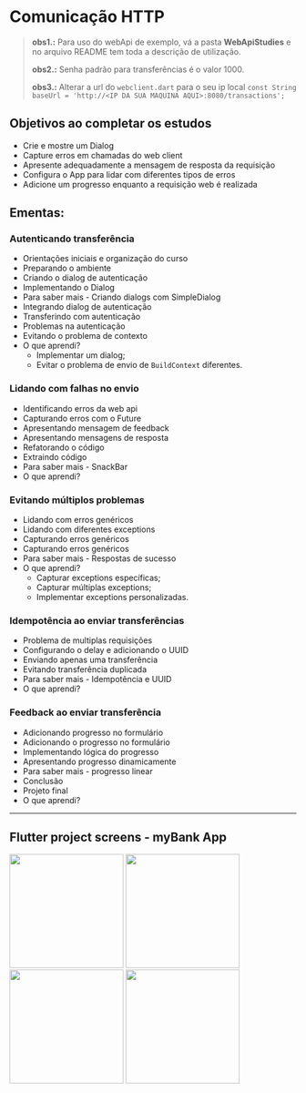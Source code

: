 # Comunicação HTTP

> **obs1.:** Para uso do webApi de exemplo, vá a pasta **WebApiStudies** e no arquivo README tem toda a descrição de utilização.
> 
> **obs2.:** Senha padrão para transferências é o valor 1000. 
> 
> **obs3.:** Alterar a url do `webclient.dart` para o seu ip local `const String baseUrl = 'http://<IP DA SUA MAQUINA AQUI>:8080/transactions';`

## Objetivos ao completar os estudos
- Crie e mostre um Dialog
- Capture erros em chamadas do web client
- Apresente adequadamente a mensagem de resposta da requisição
- Configura o App para lidar com diferentes tipos de erros
- Adicione um progresso enquanto a requisição web é realizada

## Ementas:

### Autenticando transferência
- Orientações iniciais e organização do curso
- Preparando o ambiente
- Criando o dialog de autenticação
- Implementando o Dialog
- Para saber mais - Criando dialogs com SimpleDialog
- Integrando dialog de autenticação
- Transferindo com autenticação
- Problemas na autenticação
- Evitando o problema de contexto
- O que aprendi?
    - Implementar um dialog;
    - Evitar o problema de envio de `BuildContext` diferentes.

### Lidando com falhas no envio
- Identificando erros da web api
- Capturando erros com o Future
- Apresentando mensagem de feedback
- Apresentando mensagens de resposta
- Refatorando o código
- Extraindo código
- Para saber mais - SnackBar
- O que aprendi?

### Evitando múltiplos problemas
- Lidando com erros genéricos
- Lidando com diferentes exceptions
- Capturando erros genéricos
- Capturando erros genéricos
- Para saber mais - Respostas de sucesso
- O que aprendi?
    - Capturar exceptions específicas;
    - Capturar múltiplas exceptions;
    - Implementar exceptions personalizadas.

### Idempotência ao enviar transferências
- Problema de multiplas requisições
- Configurando o delay e adicionando o UUID
- Enviando apenas uma transferência
- Evitando transferência duplicada
- Para saber mais - Idempotência e UUID
- O que aprendi?

### Feedback ao enviar transferência
- Adicionando progresso no formulário
- Adicionando o progresso no formulário
- Implementando lógica do progresso
- Apresentando progresso dinamicamente
- Para saber mais - progresso linear
- Conclusão
- Projeto final
- O que aprendi?


***

## Flutter project screens - myBank App
<img src="" width="200">
<img src="" width="200">
<img src="" width="200">
<img src="" width="200">